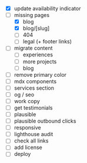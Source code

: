 - [x] update availability indicator
- [ ] missing pages
  - [x] blog
  - [x] blog/[slug]
  - [ ] 404
  - [ ] legal (+ footer links)
- [ ] migrate content
  - [ ] experiences
  - [ ] more projects
  - [ ] blog
- [ ] remove primary color
- [ ] mdx components
- [ ] services section
- [ ] og / seo
- [ ] work copy
- [ ] get testimonials
- [ ] plausible
- [ ] plausible outbound clicks
- [ ] responsive
- [ ] lighthouse audit
- [ ] check all links
- [ ] add license
- [ ] deploy